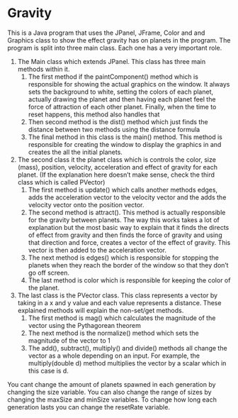 # Gravity 

This is a Java program that uses the JPanel, JFrame, Color and and Graphics class to show the effect gravity has on planets in the program. The program is split into three main class. Each one has a very important role.

1. The Main class which extends JPanel. This class has three main methods within it.
   1. The first method if the paintComponent() method which is responsible for showing the actual graphics on the window. It always sets the background to white, setting the colors of each planet, actually drawing the planet and then having each planet feel the force of attraction of each other planet. Finally, when the time to reset happens, this method also handles that
   2. Then second method is the dist() method which just finds the distance between two methods using the distance formula
   3. The final method in this class is the main() method. This method is responsible for creating the window to display the graphics in and creates the all the initial planets.
2. The second class it the planet class which is controls the color, size (mass), position, velocity, acceleration and effect of gravity for each planet. (If the explanation here doesn’t make sense, check the third class which is called PVector)
   1. The first method is update() which calls another methods edges, adds the acceleration vector to the velocity vector and the adds the velocity vector onto the position vector.
   2. The second method is attract(). This method is actually responsible for the gravity between planets. The way this works takes a lot of explanation but the most basic way to explain that it finds the directs of effect from gravity and then finds the force of gravity and using that direction and force, creates a vector of the effect of gravity. This vector is then added to the acceleration vector.
   3. The next method is edges() which is responsible for stopping the planets when they reach the border of the window so that they don’t go off screen.
   4. The last method is color which is responsible for keeping the color of the planet.
3. The last class is the PVector class. This class represents a vector by taking in a x and y value and each value represents a distance. These explained methods will explain the non-set/get methods.
   1. The first method is mag() which calculates the magnitude of the vector using the Pythagorean theorem
   2. The next method is the normalize() method which sets the magnitude of the vector to 1
   3. The add(), subtract(), multiply() and divide() methods all change the vector as a whole depending on an input. For example, the multiply(double d) method multiplies the vector by a scalar which in this case is d.

You cant change the amount of planets spawned in each generation by changing the size variable. You can also change the range of sizes by changing the maxSize and minSize variables. To change how long each generation lasts you can change the resetRate variable.